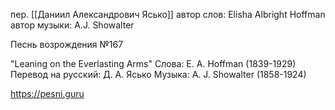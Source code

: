 пер. [[Даниил Александрович Ясько]]
автор слов: Elisha Albright Hoffman автор музыки: A.J. Showalter

Песнь возрождения №167

"Leaning on the Everlasting Arms"
Слова: E. A. Hoffman (1839-1929)
Перевод на русский: Д. А. Ясько
Музыка: A. J. Showalter (1858-1924)

  https://pesni.guru
